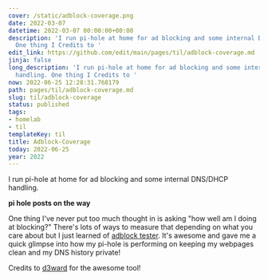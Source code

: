 ```yaml
---
cover: /static/adblock-coverage.png
date: 2022-03-07
datetime: 2022-03-07 00:00:00+00:00
description: 'I run pi-hole at home for ad blocking and some internal DNS/DHCP handling.
  One thing I Credits to '
edit_link: https://github.com/edit/main/pages/til/adblock-coverage.md
jinja: false
long_description: 'I run pi-hole at home for ad blocking and some internal DNS/DHCP
  handling. One thing I Credits to '
now: 2022-06-25 12:28:31.768179
path: pages/til/adblock-coverage.md
slug: til/adblock-coverage
status: published
tags:
- homelab
- til
templateKey: til
title: Adblock-Coverage
today: 2022-06-25
year: 2022
---
```


I run pi-hole at home for ad blocking and some internal DNS/DHCP handling.

__pi hole posts on the way__

One thing I've never put too much thought in is asking "how well am I doing at blocking?"
There's lots of ways to measure that depending on what you care about but I just learned of [adblock tester](https://d3ward.github.io/toolz/adblock).
It's awesome and gave me a quick glimpse into how my pi-hole is performing on keeping my webpages clean and my DNS history private!

Credits to [d3ward](https://github.com/d3ward/toolz) for the awesome tool!